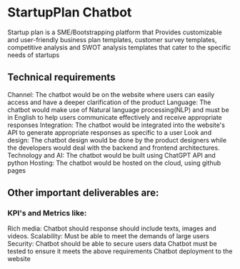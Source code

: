 # StartupPlan Chatbot
Startup plan is a SME/Bootstrapping platform that Provides customizable and user-friendly business plan templates, customer survey templates, competitive analysis and SWOT analysis templates that cater to the specific needs of startups 

## Technical requirements

Channel: The chatbot would be on the website where users can easily access and have a deeper clarification of the product
Language: The chatbot would make use of Natural language processing(NLP) and must be in English to help users communicate effectively and receive appropriate responses
Integration: The chatbot would be integrated into the website's API to generate appropriate responses as specific to a user
Look and design: The chatbot design would be done by the product designers while the developers would deal with the backend and frontend architectures.
Technology and AI: The chatbot would be built using ChatGPT API and python 
Hosting: The chatbot would be hosted on the cloud, using github pages

## Other important deliverables are:
### KPI's and Metrics like:
Rich media: Chatbot should response should include  texts, images and videos.
Scalability: Must be able to meet the demands of large users
Security: Chatbot should be able to secure users data
Chatbot must be tested to ensure it meets the above requirements
Chatbot deployment to the website
